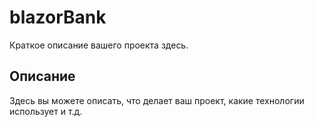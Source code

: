 # blazorBank

Краткое описание вашего проекта здесь.

## Описание

Здесь вы можете описать, что делает ваш проект, какие технологии использует и т.д.
